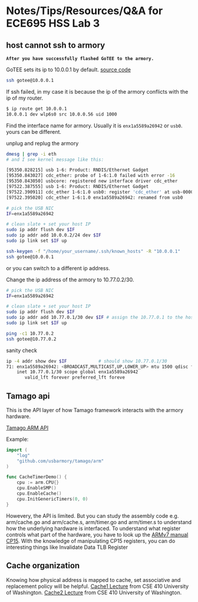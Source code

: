 

# Notes/Tips/Resources/Q&A for ECE695 HSS Lab 3

## host cannot ssh to armory

**`After you have successfully flashed GoTEE to the armory.`**

GoTEE sets its ip to 10.0.0.1 by default. [source code](https://github.com/usbarmory/GoTEE-example/blob/89befc1b66c4b6ec2c870ed38672b19fa1732f04/trusted_os_usbarmory/main.go#L33)

```bash
ssh gotee@10.0.0.1
```

If ssh failed, in my case it is because the ip of the armory conflicts with the ip of my router.

```bash
$ ip route get 10.0.0.1  
10.0.0.1 dev wlp6s0 src 10.0.0.56 uid 1000 
```

Find the interface name for armory. Usually it is `enx1a5589a26942` or `usb0`. yours can be different.

unplug and replug the armory

```bash
dmesg | grep -i eth
# and I see kernel message like this:

[95350.828215] usb 1-6: Product: RNDIS/Ethernet Gadget
[95350.843027] cdc_ether: probe of 1-6:1.0 failed with error -16
[95350.843050] usbcore: registered new interface driver cdc_ether
[97522.387555] usb 1-6: Product: RNDIS/Ethernet Gadget
[97522.390911] cdc_ether 1-6:1.0 usb0: register 'cdc_ether' at usb-0000:00:14.0-6, CDC Ethernet Device, 1a:55:89:a2:69:42
[97522.395020] cdc_ether 1-6:1.0 enx1a5589a26942: renamed from usb0
```

```bash
# pick the USB NIC
IF=enx1a5589a26942

# clean slate + set your host IP
sudo ip addr flush dev $IF
sudo ip addr add 10.0.0.2/24 dev $IF
sudo ip link set $IF up

ssh-keygen -f "/home/your_username/.ssh/known_hosts" -R "10.0.0.1"
ssh gotee@10.0.0.1
```

or you can switch to a different ip address.

Change the ip address of the armory to 10.77.0.2/30.
```bash
# pick the USB NIC
IF=enx1a5589a26942

# clean slate + set your host IP
sudo ip addr flush dev $IF
sudo ip addr add 10.77.0.1/30 dev $IF # assign the 10.77.0.1 to the host so that armoy and host are under the same subnet
sudo ip link set $IF up

ping -c1 10.77.0.2
ssh gotee@10.77.0.2
```


sanity check

```bash
ip -4 addr show dev $IF            # should show 10.77.0.1/30
71: enx1a5589a26942: <BROADCAST,MULTICAST,UP,LOWER_UP> mtu 1500 qdisc fq_codel state UNKNOWN group default qlen 1000
    inet 10.77.0.1/30 scope global enx1a5589a26942
       valid_lft forever preferred_lft foreve
```


## Tamago api

This is the API layer of how Tamago framework interacts with the armory hardware. 

[Tamago ARM API](https://pkg.go.dev/github.com/f-secure-foundry/tamago@v0.0.0-20220307101044-d73fcdd7f11b/arm)

Example:

```go
import (
	"log"
	"github.com/usbarmory/tamago/arm"
)
```

```go
func CacheTimerDemo() {
	cpu := arm.CPU{}
	cpu.EnableSMP()
	cpu.EnableCache()
	cpu.InitGenericTimers(0, 0)
}
```

Howevery, the API is limited. But you can study the assembly code e.g. arm/cache.go and arm/cache.s, arm/timer.go and arm/timer.s to understand how the underlying hardware is interfaced. To understand what register controls what part of the hardware, you have to look up the [ARMv7 manual CP15](https://developer.arm.com/documentation/ddi0360/f/control-coprocessor-cp15?lang=en). With the knowledge of manipulating CP15 registers, you can do interesting things like Invalidate Data TLB Register


## Cache organization

Knowing how physical address is mapped to cache, set associative and replacement policy will be helpful.
[Cache1 Lecture](https://courses.cs.washington.edu/courses/cse410/10sp/lectures/11-cache-1.pdf) from CSE 410 University of Washington.
[Cache2 Lecture](https://courses.cs.washington.edu/courses/cse410/10sp/lectures/12-cache-2.pdf) from CSE 410 University of Washington.